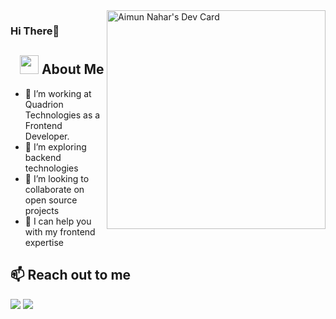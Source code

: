 <div align="left">
  <a href="https://app.daily.dev/aimunnahar"><img align="right" src="https://api.daily.dev/devcards/9f5eb8690aa44584a8d8a3e660560b1c.png?r=5jp" width="350" alt="Aimun Nahar's Dev Card"/></a>
</div>

### Hi There👋
## &nbsp; &nbsp;<img src="https://media.giphy.com/media/WUlplcMpOCEmTGBtBW/giphy.gif" width="30"> **About Me**


- 🔭 I’m working at Quadrion Technologies as a Frontend Developer. 
- 🌱 I’m exploring backend technologies
- 👯 I’m looking to collaborate on open source projects
- 🤝 I can help you with my frontend expertise


## **📫 Reach out to me** 
[<img src="https://img.shields.io/badge/LinkedIn-aimun-informational?style=for-the-badge&labelColor=black&logo=linkedin&logoColor=0077b5&&color=0077b5"/>][linkedin]
[<img src="https://img.shields.io/badge/Gmail-aimunnaharr@gmail-informational?style=for-the-badge&labelColor=black&logoColor=d14836&logo=gmail&color=d14836"/>][gmail]


[linkedin]: https://www.linkedin.com/in/aimun-nahar-b915b9205/
[gmail]: mailto:aimunnaharr@gmail.com 


[comment]: <> ([twitter]: https://twitter.com/raihan.uddin22)
[comment]: <> ([facebook]: https://facebook.com/raihan.uddin22)

  


<!--
**aimun-naharr/aimun-naharr** is a ✨ _special_ ✨ repository because its `README.md` (this file) appears on your GitHub profile.

Here are some ideas to get you started:

- 🔭 I’m currently working on ...
- 🌱 I’m currently learning ...
- 👯 I’m looking to collaborate on ...
- 🤔 I’m looking for help with ...
- 💬 Ask me about ...
- 📫 How to reach me: ...
- 😄 Pronouns: ...
- ⚡ Fun fact: ...
-->
